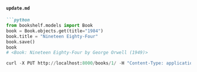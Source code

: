
#### `update.md`
```markdown
```python
from bookshelf.models import Book
book = Book.objects.get(title="1984")
book.title = "Nineteen Eighty-Four"
book.save()
book
# <Book: Nineteen Eighty-Four by George Orwell (1949)>

curl -X PUT http://localhost:8000/books/1/ -H "Content-Type: application/json" -d '{"title": "Updated Book", "author": "Jane Doe"}'




